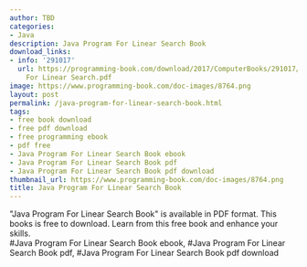 ```yaml
---
author: TBD
categories:
- Java
description: Java Program For Linear Search Book
download_links:
- info: '291017'
  url: https://programming-book.com/download/2017/ComputerBooks/291017/Java Program
    For Linear Search.pdf
image: https://www.programming-book.com/doc-images/8764.png
layout: post
permalink: /java-program-for-linear-search-book.html
tags:
- free book download
- free pdf download
- free programming ebook
- pdf free
- Java Program For Linear Search Book ebook
- Java Program For Linear Search Book pdf
- Java Program For Linear Search Book pdf download
thumbnail_url: https://www.programming-book.com/doc-images/8764.png
title: Java Program For Linear Search Book
---
```


 
<div class="item-desc text-justify">
  "Java Program For Linear Search Book" is available in PDF format. This books is free to download. Learn from this free book and enhance your skills.
  <br>
  #Java Program For Linear Search Book ebook, #Java Program For Linear Search Book pdf, #Java Program For Linear Search Book pdf download
</div>